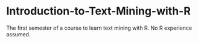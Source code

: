 # Introduction-to-Text-Mining-with-R
The first semester of a course to learn text mining with R. No R experience assumed.
